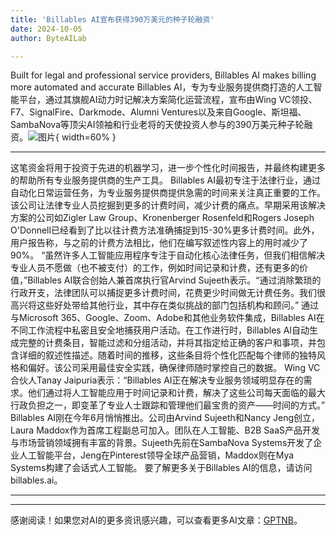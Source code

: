 ```yaml
---
title: 'Billables AI宣布获得390万美元的种子轮融资'
date: 2024-10-05
author: ByteAILab

---
```


Built for legal and professional service providers, Billables AI makes billing more automated and accurate
Billables AI，专为专业服务提供商打造的人工智能平台，通过其旗舰AI动力时记解决方案简化运营流程，宣布由Wing VC领投、F7、SignalFire、Darkmode、Alumni Ventures以及来自Google、斯坦福、SambaNova等顶尖AI领袖和行业老将的天使投资人参与的390万美元种子轮融资。![图片](https://ai-techpark.com/wp-content/uploads/2024/10/Billables-960x540.jpg){ width=60% }

---
这笔资金将用于投资于先进的机器学习，进一步个性化时间报告，并最终构建更多的帮助所有专业服务提供商的生产工具。
Billables AI最初专注于法律行业，通过自动化日常运营任务，为专业服务提供商提供急需的时间来关注真正重要的工作。该公司让法律专业人员挖掘到更多的计费时间，减少计费的痛点。早期采用该解决方案的公司如Zigler Law Group、Kronenberger Rosenfeld和Rogers Joseph O'Donnell已经看到了比以往计费方法准确捕捉到15-30%更多计费时间。此外，用户报告称，与之前的计费方法相比，他们在编写叙述性内容上的用时减少了90%。
“虽然许多人工智能应用程序专注于自动化核心法律任务，但我们相信解决专业人员不愿做（也不被支付）的工作，例如时间记录和计费，还有更多的价值，”Billables AI联合创始人兼首席执行官Arvind Sujeeth表示。“通过消除繁琐的行政开支，法律团队可以捕捉更多计费时间，花费更少时间做无计费任务。我们很高兴将这些好处带给其他行业，其中存在类似挑战的部门包括机构和顾问。”
通过与Microsoft 365、Google、Zoom、Adobe和其他业务软件集成，Billables AI在不同工作流程中私密且安全地捕获用户活动。在工作进行时，Billables AI自动生成完整的计费条目，智能过滤和分组活动，并将其指定给正确的客户和事项，并包含详细的叙述性描述。随着时间的推移，这些条目将个性化匹配每个律师的独特风格和偏好。该公司采用最佳安全实践，确保律师随时掌控自己的数据。
Wing VC合伙人Tanay Jaipuria表示：“Billables AI正在解决专业服务领域明显存在的需求。他们通过将人工智能应用于时间记录和计费，解决了这些公司每天面临的最大行政负担之一，即变革了专业人士跟踪和管理他们最宝贵的资产——时间的方式。”
Billables AI刚在今年6月悄悄推出。公司由Arvind Sujeeth和Nancy Jeng创立，Laura Maddox作为首席工程副总可加入。团队在人工智能、B2B SaaS产品开发与市场营销领域拥有丰富的背景。Sujeeth先前在SambaNova Systems开发了企业人工智能平台，Jeng在Pinterest领导全球产品营销，Maddox则在Mya Systems构建了会话式人工智能。
要了解更多关于Billables AI的信息，请访问billables.ai。


---
---
感谢阅读！如果您对AI的更多资讯感兴趣，可以查看更多AI文章：[GPTNB](https://gptnb.com)。